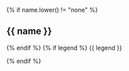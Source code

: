 {% if name.lower() != "none" %}
## <i class="fa fa-chevron-right"></i> {{ name }}
{% endif %}
{% if legend %}
{{ legend }}

{% endif %}
